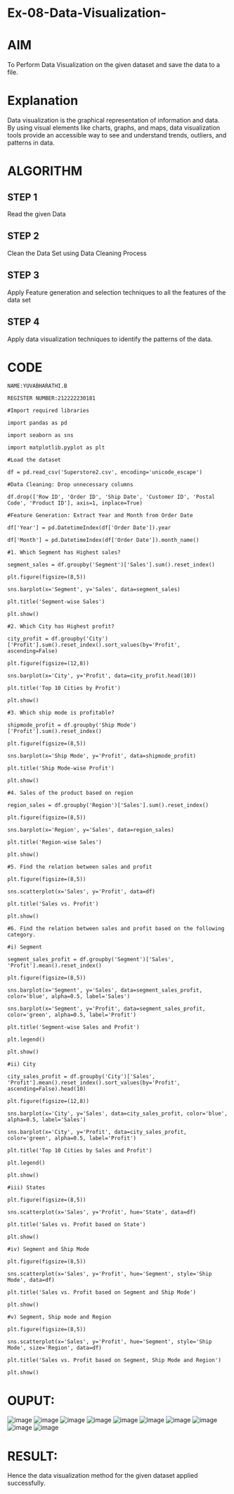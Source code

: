 # Ex-08-Data-Visualization-
# AIM
To Perform Data Visualization on the given dataset and save the data to a file.

# Explanation
Data visualization is the graphical representation of information and data. By using visual elements like charts, graphs, and maps, data visualization tools provide an accessible way to see and understand trends, outliers, and patterns in data.

# ALGORITHM
## STEP 1
Read the given Data

## STEP 2
Clean the Data Set using Data Cleaning Process

## STEP 3
Apply Feature generation and selection techniques to all the features of the data set

## STEP 4
Apply data visualization techniques to identify the patterns of the data.

# CODE
```
NAME:YUVABHARATHI.B

REGISTER NUMBER:212222230181

#Import required libraries

import pandas as pd

import seaborn as sns

import matplotlib.pyplot as plt

#Load the dataset

df = pd.read_csv('Superstore2.csv', encoding='unicode_escape')

#Data Cleaning: Drop unnecessary columns

df.drop(['Row ID', 'Order ID', 'Ship Date', 'Customer ID', 'Postal Code', 'Product ID'], axis=1, inplace=True)

#Feature Generation: Extract Year and Month from Order Date

df['Year'] = pd.DatetimeIndex(df['Order Date']).year

df['Month'] = pd.DatetimeIndex(df['Order Date']).month_name()

#1. Which Segment has Highest sales?

segment_sales = df.groupby('Segment')['Sales'].sum().reset_index()

plt.figure(figsize=(8,5))

sns.barplot(x='Segment', y='Sales', data=segment_sales)

plt.title('Segment-wise Sales')

plt.show()

#2. Which City has Highest profit?

city_profit = df.groupby('City')['Profit'].sum().reset_index().sort_values(by='Profit', ascending=False)

plt.figure(figsize=(12,8))

sns.barplot(x='City', y='Profit', data=city_profit.head(10))

plt.title('Top 10 Cities by Profit')

plt.show()

#3. Which ship mode is profitable?

shipmode_profit = df.groupby('Ship Mode')['Profit'].sum().reset_index()

plt.figure(figsize=(8,5))

sns.barplot(x='Ship Mode', y='Profit', data=shipmode_profit)

plt.title('Ship Mode-wise Profit')

plt.show()

#4. Sales of the product based on region

region_sales = df.groupby('Region')['Sales'].sum().reset_index()

plt.figure(figsize=(8,5))

sns.barplot(x='Region', y='Sales', data=region_sales)

plt.title('Region-wise Sales')

plt.show()

#5. Find the relation between sales and profit

plt.figure(figsize=(8,5))

sns.scatterplot(x='Sales', y='Profit', data=df)

plt.title('Sales vs. Profit')

plt.show()

#6. Find the relation between sales and profit based on the following category.

#i) Segment

segment_sales_profit = df.groupby('Segment')['Sales', 'Profit'].mean().reset_index()

plt.figure(figsize=(8,5))

sns.barplot(x='Segment', y='Sales', data=segment_sales_profit, color='blue', alpha=0.5, label='Sales')

sns.barplot(x='Segment', y='Profit', data=segment_sales_profit, color='green', alpha=0.5, label='Profit')

plt.title('Segment-wise Sales and Profit')

plt.legend()

plt.show()

#ii) City

city_sales_profit = df.groupby('City')['Sales', 'Profit'].mean().reset_index().sort_values(by='Profit', ascending=False).head(10)

plt.figure(figsize=(12,8))

sns.barplot(x='City', y='Sales', data=city_sales_profit, color='blue', alpha=0.5, label='Sales')

sns.barplot(x='City', y='Profit', data=city_sales_profit, color='green', alpha=0.5, label='Profit')

plt.title('Top 10 Cities by Sales and Profit')

plt.legend()

plt.show()

#iii) States

plt.figure(figsize=(8,5))

sns.scatterplot(x='Sales', y='Profit', hue='State', data=df)

plt.title('Sales vs. Profit based on State')

plt.show()

#iv) Segment and Ship Mode

plt.figure(figsize=(8,5))

sns.scatterplot(x='Sales', y='Profit', hue='Segment', style='Ship Mode', data=df)

plt.title('Sales vs. Profit based on Segment and Ship Mode')

plt.show()

#v) Segment, Ship mode and Region

plt.figure(figsize=(8,5))

sns.scatterplot(x='Sales', y='Profit', hue='Segment', style='Ship Mode', size='Region', data=df)

plt.title('Sales vs. Profit based on Segment, Ship Mode and Region')

plt.show()
```
# OUPUT:

![image](https://github.com/yuvabharathib/Ex-08-Data-Visualization-/assets/113497404/9d322ea8-c5b3-43f1-b89d-cf6f69b79a1d)
![image](https://github.com/yuvabharathib/Ex-08-Data-Visualization-/assets/113497404/702ae59d-ad76-49ba-83a2-689a1d94f062)
![image](https://github.com/yuvabharathib/Ex-08-Data-Visualization-/assets/113497404/eee60dfe-008b-4cc0-9b9a-03df856b442c)
![image](https://github.com/yuvabharathib/Ex-08-Data-Visualization-/assets/113497404/ed32e01c-e569-4a5a-815d-68f7786a9a84)
![image](https://github.com/yuvabharathib/Ex-08-Data-Visualization-/assets/113497404/eaa69043-2388-4220-8300-3d1b5fafaa1c)
![image](https://github.com/yuvabharathib/Ex-08-Data-Visualization-/assets/113497404/695c413a-2f0a-4b50-8bc2-ce2304ec9a0b)
![image](https://github.com/yuvabharathib/Ex-08-Data-Visualization-/assets/113497404/33523b49-b172-45ef-a10c-1dd5e926a2dc)
![image](https://github.com/yuvabharathib/Ex-08-Data-Visualization-/assets/113497404/ea455932-b9b8-49e3-b57a-3135a5dcb901)
![image](https://github.com/yuvabharathib/Ex-08-Data-Visualization-/assets/113497404/457c5009-ad1e-405b-9e80-0deffdca6402)
![image](https://github.com/yuvabharathib/Ex-08-Data-Visualization-/assets/113497404/32282299-9f36-4a29-8064-690b4d5e61f3)



# RESULT:
Hence the data visualization method for the given dataset applied successfully.

